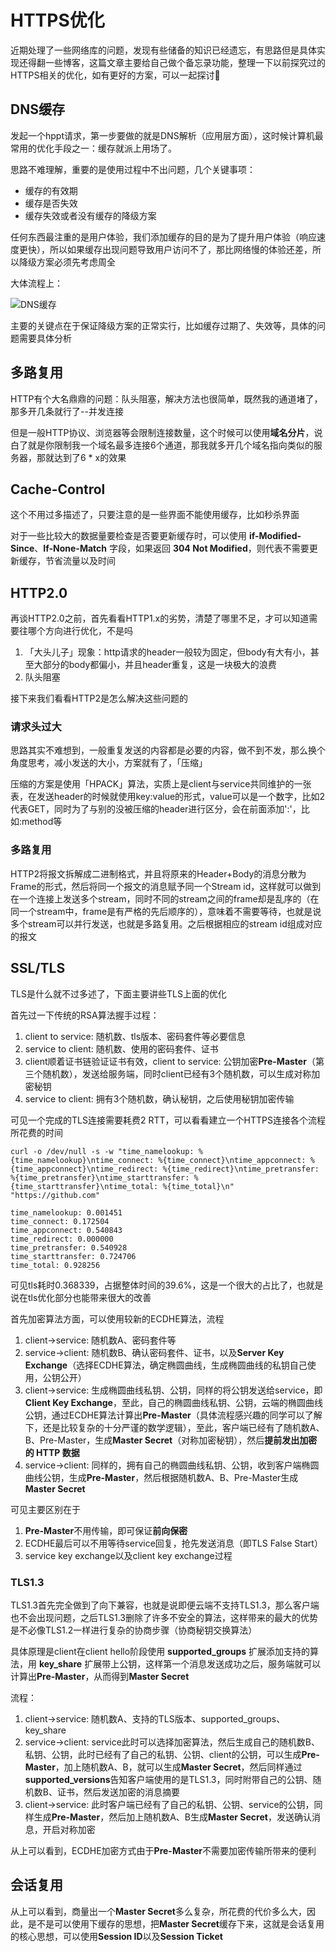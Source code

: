 # HTTPS优化

近期处理了一些网络库的问题，发现有些储备的知识已经遗忘，有思路但是具体实现还得翻一些博客，这篇文章主要给自己做个备忘录功能，整理一下以前探究过的HTTPS相关的优化，如有更好的方案，可以一起探讨🥺

## DNS缓存

发起一个hppt请求，第一步要做的就是DNS解析（应用层方面），这时候计算机最常用的优化手段之一：缓存就派上用场了。

思路不难理解，重要的是使用过程中不出问题，几个关键事项：

* 缓存的有效期
* 缓存是否失效
* 缓存失效或者没有缓存的降级方案

任何东西最注重的是用户体验，我们添加缓存的目的是为了提升用户体验（响应速度更快），所以如果缓存出现问题导致用户访问不了，那比网络慢的体验还差，所以降级方案必须先考虑周全

大体流程上：

![DNS缓存](https://user-images.githubusercontent.com/22512175/148319012-80643741-fbc9-433b-a503-069e657e8cf8.png)
  
主要的关键点在于保证降级方案的正常实行，比如缓存过期了、失效等，具体的问题需要具体分析

## 多路复用

HTTP有个大名鼎鼎的问题：队头阻塞，解决方法也很简单，既然我的通道堵了，那多开几条就行了--并发连接

但是一般HTTP协议、浏览器等会限制连接数量，这个时候可以使用**域名分片**，说白了就是你限制我一个域名最多连接6个通道，那我就多开几个域名指向类似的服务器，那就达到了6 * x的效果

## Cache-Control

这个不用过多描述了，只要注意的是一些界面不能使用缓存，比如秒杀界面

对于一些比较大的数据量要检查是否要更新缓存时，可以使用 **if-Modified-Since**、**If-None-Match** 字段，如果返回 **304 Not Modified**，则代表不需要更新缓存，节省流量以及时间

## HTTP2.0

再谈HTTP2.0之前，首先看看HTTP1.x的劣势，清楚了哪里不足，才可以知道需要往哪个方向进行优化，不是吗

1. 「大头儿子」现象：http请求的header一般较为固定，但body有大有小，甚至大部分的body都偏小，并且header重复，这是一块极大的浪费
2. 队头阻塞

接下来我们看看HTTP2是怎么解决这些问题的

### 请求头过大

思路其实不难想到，一般重复发送的内容都是必要的内容，做不到不发，那么换个角度思考，减小发送的大小，方案就有了，「压缩」

压缩的方案是使用「HPACK」算法，实质上是client与service共同维护的一张表，在发送header的时候就使用key:value的形式，value可以是一个数字，比如2代表GET，同时为了与别的没被压缩的header进行区分，会在前面添加':'，比如:method等

### 多路复用

HTTP2将报文拆解成二进制格式，并且将原来的Header+Body的消息分散为Frame的形式，然后将同一个报文的消息赋予同一个Stream id，这样就可以做到在一个连接上发送多个stream，同时不同的stream之间的frame却是乱序的（在同一个stream中，frame是有严格的先后顺序的），意味着不需要等待，也就是说多个stream可以并行发送，也就是多路复用。之后根据相应的stream id组成对应的报文

## SSL/TLS

TLS是什么就不过多述了，下面主要讲些TLS上面的优化

首先过一下传统的RSA算法握手过程：

1. client to service: 随机数、tls版本、密码套件等必要信息
2. service to client: 随机数、使用的密码套件、证书
3. client顺着证书链验证证书有效，client to service: 公钥加密**Pre-Master**（第三个随机数），发送给服务端，同时client已经有3个随机数，可以生成对称加密秘钥
4. service to client: 拥有3个随机数，确认秘钥，之后使用秘钥加密传输

可见一个完成的TLS连接需要耗费2 RTT，可以看看建立一个HTTPS连接各个流程所花费的时间

``` shell
curl -o /dev/null -s -w "time_namelookup: %{time_namelookup}\ntime_connect: %{time_connect}\ntime_appconnect: %{time_appconnect}\ntime_redirect: %{time_redirect}\ntime_pretransfer: %{time_pretransfer}\ntime_starttransfer: %{time_starttransfer}\ntime_total: %{time_total}\n" "https://github.com"

time_namelookup: 0.001451
time_connect: 0.172504
time_appconnect: 0.540843
time_redirect: 0.000000
time_pretransfer: 0.540928
time_starttransfer: 0.724706
time_total: 0.928256
```

可见tls耗时0.368339，占据整体时间的39.6%，这是一个很大的占比了，也就是说在tls优化部分也能带来很大的改善

首先加密算法方面，可以使用较新的ECDHE算法，流程

1. client->service: 随机数A、密码套件等
2. service->client: 随机数B、确认密码套件、证书，以及**Server Key Exchange**（选择ECDHE算法，确定椭圆曲线，生成椭圆曲线的私钥自己使用，公钥公开）
3. client->service: 生成椭圆曲线私钥、公钥，同样的将公钥发送给service，即**Client Key Exchange**，至此，自己的椭圆曲线私钥、公钥，云端的椭圆曲线公钥，通过ECDHE算法计算出**Pre-Master**（具体流程感兴趣的同学可以了解下，还是比较复杂的十分严谨的数学逻辑），至此，客户端已经有了随机数A、B、Pre-Master，生成**Master Secret**（对称加密秘钥），然后**提前发出加密的 HTTP 数据**
4. service->client: 同样的，拥有自己的椭圆曲线私钥、公钥，收到客户端椭圆曲线公钥，生成**Pre-Master**，然后根据随机数A、B、Pre-Master生成**Master Secret**

可见主要区别在于
1. **Pre-Master**不用传输，即可保证**前向保密**
2. ECDHE最后可以不用等待service回复，抢先发送消息（即TLS False Start）
3. service key exchange以及client key exchange过程

### TLS1.3

TLS1.3首先完全做到了向下兼容，也就是说即便云端不支持TLS1.3，那么客户端也不会出现问题，之后TLS1.3删除了许多不安全的算法，这样带来的最大的优势是不必像TLS1.2一样进行复杂的协商步骤（协商秘钥交换算法）

具体原理是client在client hello阶段使用 **supported_groups** 扩展添加支持的算法，用 **key_share** 扩展带上公钥，这样第一个消息发送成功之后，服务端就可以计算出**Pre-Master**，从而得到**Master Secret**

流程：

1. client->service: 随机数A、支持的TLS版本、supported_groups、key_share
2. service->client: service此时可以选择加密算法，然后生成自己的随机数B、私钥、公钥，此时已经有了自己的私钥、公钥、client的公钥，可以生成**Pre-Master**，加上随机数A、B，就可以生成**Master Secret**，然后同样通过**supported_versions**告知客户端使用的是TLS1.3，同时附带自己的公钥、随机数B、证书，然后发送加密的消息摘要
3. client->service: 此时客户端已经有了自己的私钥、公钥、service的公钥，同样生成**Pre-Master**，然后加上随机数A、B生成**Master Secret**，发送确认消息，开启对称加密

从上可以看到，ECDHE加密方式由于**Pre-Master**不需要加密传输所带来的便利

## 会话复用

从上可以看到，商量出一个**Master Secret**多么复杂，所花费的代价多么大，因此，是不是可以使用下缓存的思想，把**Master Secret**缓存下来，这就是会话复用的核心思想，可以使用**Session ID**以及**Session Ticket**
